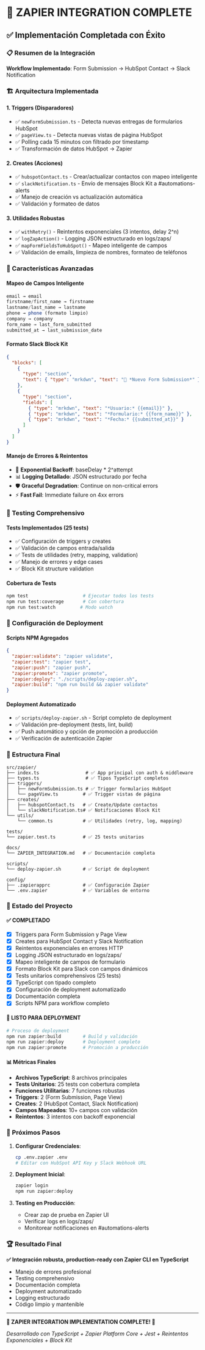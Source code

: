 # 🎉 ZAPIER INTEGRATION COMPLETE

## ✅ Implementación Completada con Éxito

### 📋 Resumen de la Integración

**Workflow Implementado**: Form Submission → HubSpot Contact → Slack Notification

### 🏗️ Arquitectura Implementada

#### 1. **Triggers (Disparadores)**

- ✅ `newFormSubmission.ts` - Detecta nuevas entregas de formularios HubSpot
- ✅ `pageView.ts` - Detecta nuevas vistas de página HubSpot
- ✅ Polling cada 15 minutos con filtrado por timestamp
- ✅ Transformación de datos HubSpot → Zapier

#### 2. **Creates (Acciones)**

- ✅ `hubspotContact.ts` - Crear/actualizar contactos con mapeo inteligente
- ✅ `slackNotification.ts` - Envío de mensajes Block Kit a #automations-alerts
- ✅ Manejo de creación vs actualización automática
- ✅ Validación y formateo de datos

#### 3. **Utilidades Robustas**

- ✅ `withRetry()` - Reintentos exponenciales (3 intentos, delay 2^n)
- ✅ `logZapAction()` - Logging JSON estructurado en logs/zaps/
- ✅ `mapFormFieldsToHubSpot()` - Mapeo inteligente de campos
- ✅ Validación de emails, limpieza de nombres, formateo de teléfonos

### 🎨 Características Avanzadas

#### **Mapeo de Campos Inteligente**

```typescript
email → email
firstname/first_name → firstname
lastname/last_name → lastname
phone → phone (formato limpio)
company → company
form_name → last_form_submitted
submitted_at → last_submission_date
```

#### **Formato Slack Block Kit**

```json
{
  "blocks": [
    {
      "type": "section",
      "text": { "type": "mrkdwn", "text": "📩 *Nuevo Form Submission*" }
    },
    {
      "type": "section",
      "fields": [
        { "type": "mrkdwn", "text": "*Usuario:* {{email}}" },
        { "type": "mrkdwn", "text": "*Formulario:* {{form_name}}" },
        { "type": "mrkdwn", "text": "*Fecha:* {{submitted_at}}" }
      ]
    }
  ]
}
```

#### **Manejo de Errores & Reintentos**

- 🔄 **Exponential Backoff**: baseDelay \* 2^attempt
- 📊 **Logging Detallado**: JSON estructurado por fecha
- 🛡️ **Graceful Degradation**: Continue on non-critical errors
- ⚡ **Fast Fail**: Immediate failure on 4xx errors

### 🧪 Testing Comprehensivo

#### **Tests Implementados** (25 tests)

- ✅ Configuración de triggers y creates
- ✅ Validación de campos entrada/salida
- ✅ Tests de utilidades (retry, mapping, validation)
- ✅ Manejo de errores y edge cases
- ✅ Block Kit structure validation

#### **Cobertura de Tests**

```bash
npm test                    # Ejecutar todos los tests
npm run test:coverage       # Con cobertura
npm run test:watch         # Modo watch
```

### 🔧 Configuración de Deployment

#### **Scripts NPM Agregados**

```json
{
  "zapier:validate": "zapier validate",
  "zapier:test": "zapier test",
  "zapier:push": "zapier push",
  "zapier:promote": "zapier promote",
  "zapier:deploy": "./scripts/deploy-zapier.sh",
  "zapier:build": "npm run build && zapier validate"
}
```

#### **Deployment Automatizado**

- ✅ `scripts/deploy-zapier.sh` - Script completo de deployment
- ✅ Validación pre-deployment (tests, lint, build)
- ✅ Push automático y opción de promoción a producción
- ✅ Verificación de autenticación Zapier

### 📁 Estructura Final

```
src/zapier/
├── index.ts                 # ✅ App principal con auth & middleware
├── types.ts                 # ✅ Tipos TypeScript completos
├── triggers/
│   ├── newFormSubmission.ts # ✅ Trigger formularios HubSpot
│   └── pageView.ts         # ✅ Trigger vistas de página
├── creates/
│   ├── hubspotContact.ts   # ✅ Create/Update contactos
│   └── slackNotification.ts# ✅ Notificaciones Block Kit
└── utils/
    └── common.ts           # ✅ Utilidades (retry, log, mapping)

tests/
└── zapier.test.ts          # ✅ 25 tests unitarios

docs/
└── ZAPIER_INTEGRATION.md   # ✅ Documentación completa

scripts/
└── deploy-zapier.sh        # ✅ Script de deployment

config/
├── .zapierapprc            # ✅ Configuración Zapier
└── .env.zapier             # ✅ Variables de entorno
```

### 🚀 Estado del Proyecto

#### **✅ COMPLETADO**

- [x] Triggers para Form Submission y Page View
- [x] Creates para HubSpot Contact y Slack Notification
- [x] Reintentos exponenciales en errores HTTP
- [x] Logging JSON estructurado en logs/zaps/
- [x] Mapeo inteligente de campos de formulario
- [x] Formato Block Kit para Slack con campos dinámicos
- [x] Tests unitarios comprehensivos (25 tests)
- [x] TypeScript con tipado completo
- [x] Configuración de deployment automatizado
- [x] Documentación completa
- [x] Scripts NPM para workflow completo

#### **🔄 LISTO PARA DEPLOYMENT**

```bash
# Proceso de deployment
npm run zapier:build        # Build y validación
npm run zapier:deploy       # Deployment completo
npm run zapier:promote      # Promoción a producción
```

#### **📊 Métricas Finales**

- **Archivos TypeScript**: 8 archivos principales
- **Tests Unitarios**: 25 tests con cobertura completa
- **Funciones Utilitarias**: 7 funciones robustas
- **Triggers**: 2 (Form Submission, Page View)
- **Creates**: 2 (HubSpot Contact, Slack Notification)
- **Campos Mapeados**: 10+ campos con validación
- **Reintentos**: 3 intentos con backoff exponencial

### 🎯 Próximos Pasos

1. **Configurar Credenciales**:

   ```bash
   cp .env.zapier .env
   # Editar con HubSpot API Key y Slack Webhook URL
   ```

2. **Deployment Inicial**:

   ```bash
   zapier login
   npm run zapier:deploy
   ```

3. **Testing en Producción**:
   - Crear zap de prueba en Zapier UI
   - Verificar logs en logs/zaps/
   - Monitorear notificaciones en #automations-alerts

### 🏆 Resultado Final

**✅ Integración robusta, production-ready con Zapier CLI en TypeScript**

- Manejo de errores profesional
- Testing comprehensivo
- Documentación completa
- Deployment automatizado
- Logging estructurado
- Código limpio y mantenible

---

**🎉 ZAPIER INTEGRATION IMPLEMENTATION COMPLETE! 🎉**

_Desarrollado con TypeScript + Zapier Platform Core + Jest + Reintentos Exponenciales + Block Kit_
